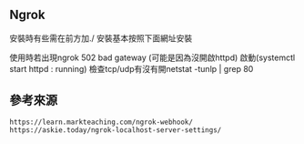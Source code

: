 ## Ngrok

安裝時有些需在前方加./
安裝基本按照下面網址安裝

使用時若出現ngrok 502 bad gateway (可能是因為沒開啟httpd)
啟動(systemctl start httpd : running)
檢查tcp/udp有沒有開netstat -tunlp | grep 80 



## 參考來源
```
https://learn.markteaching.com/ngrok-webhook/
https://askie.today/ngrok-localhost-server-settings/
```